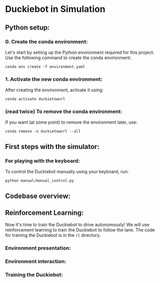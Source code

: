 # Duckiebot in Simulation

## Python setup:

### 0. Create the conda environment:
Let's start by setting up the Python environment required for this project. Use the following command to create the conda environment:

`conda env create -f environment.yaml`

### 1. Activate the new conda environment:
After creating the environment, activate it using:

`conda activate duckietownrl`

### (read twice) To remove the conda environment:
If you want (at some point) to remove the environment later, use:

`conda remove -n duckietownrl --all`

## First steps with the simulator:

### For playing with the keyboard:
To control the Duckiebot manually using your keyboard, run:

`python manual/manual_control.py`

## Codebase overview:


## Reinforcement Learning:
Now it's time to train the Duckiebot to drive autonomously! We will use reinforcement learning to train the Duckiebot to follow the lane. The code for training the Duckiebot is in the `rl` directory.

### Environment presentation:

### Environment interaction:

### Training the Duckiebot:
